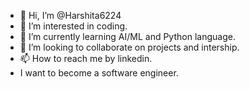 - 👋 Hi, I’m @Harshita6224
- 👀 I’m interested in coding.
- 🌱 I’m currently learning AI/ML and Python language.
- 💞️ I’m looking to collaborate on projects and intership.
- 📫 How to reach me by linkedin.
- I want to become a software engineer.

<!---
Harshita6224/Harshita6224 is a ✨ special ✨ repository because its `README.md` (this file) appears on your GitHub profile.
You can click the Preview link to take a look at your changes.
--->
